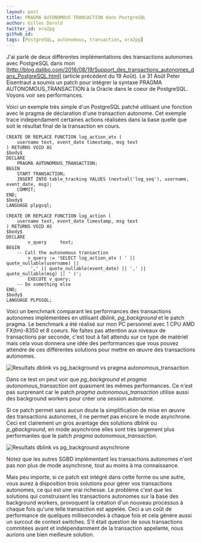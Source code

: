 ```yaml
---
layout: post
title: PRAGMA AUTONOMOUS TRANSACTION dans PostgreSQL
author: Gilles Darold
twitter_id: ora2pg
github_id:
tags: [PostgreSQL, autonomous, transaction, ora2pg]
---
```


J'ai parlé de deux différentes implémentations des transactions autonomes
avec PostgreSQL dans mon [http://blog.dalibo.com/2016/08/19/Support_des_transactions_autonomes_dans_PostgreSQL.html] (article précédent du 19 Août). Le 31 Août Peter Eisentraut a soumis un patch pour intégrer la syntaxe
PRAGMA AUTONOMOUS_TRANSACTION à la Oracle dans le coeur de PostgreSQL.
Voyons voir ses performances.

<!--MORE-->

Voici un exemple très simple d'un PostgreSQL patché utilisant une
fonction avec le pragma de déclaration d'une transaction autonome.
Cet exemple trace independament certaines actions réalisées dans
la base  quelle que soit le résultat final de la transaction en cours.
```
CREATE OR REPLACE FUNCTION log_action_atx (
	username text, event_date timestamp, msg text
) RETURNS VOID AS
$body$
DECLARE
	PRAGMA AUTONOMOUS_TRANSACTION;
BEGIN
	START TRANSACTION;
	INSERT INTO table_tracking VALUES (nextval('log_seq'), username, event_date, msg);
	COMMIT;
END;
$body$
LANGUAGE plpgsql;

CREATE OR REPLACE FUNCTION log_action (
	username text, event_date timestamp, msg text
) RETURNS VOID AS
$body$
DECLARE
        v_query     text;
BEGIN
	-- Call the autonomous transaction
        v_query := 'SELECT log_action_atx ( ' || quote_nullable(username) ||
		 ',' || quote_nullable(event_date) || ',' || quote_nullable(msg) || ' )';
        EXECUTE v_query;
	-- Do something else
END;
$body$
LANGUAGE PLPGSQL;
```

Voici un benchmark comparant les performances des transactions autonomes
implémentées en utilisant *dblink*, *pg_background* et le patch pragma.
Le benchmark a été réalisé sur mon PC personnel avec 1 CPU AMD FX(tm)-8350
et 8 coeurs. Ne faites pas attention aux niveaux de transactions par seconde,
c'est tout à fait attendu sur ce type de matériel mais cela vous donnera
une idée des performances que vous pouvez attendre de ces différentes solutions
pour mettre en œuvre des transactions autonomes.

<img src="http://blog.dalibo.com/assets/media/dblink_pg_background_pragma_autonomous.png" title="Resultats dblink vs pg_background vs pragma autonomous_transaction"/>

Dans ce test on peut voir que *pg_background* et *pragma autonomous_transaction*
ont quasiment les mêmes performances. Ce n'est pas surprenant car le patch
*pragma autonomous_transaction* utilise aussi des background workers pour créer
une session autonome.

Si ce patch permet sans aucun doute la simplification de mise en œuvre des
transactions autonomes, il ne permet pas encore le mode asynchrone. Ceci est
clairement un gros avantage des solutions *dblink* ou *p_gbackground*, en mode
asynchrone elles sont très largement plus performantes que le patch *pragma autonomous_transaction*.

<img src="http://blog.dalibo.com/assets/media/dblink_vs_pg_background_async2.png" title="Resultats dblink vs pg_background asynchrone"/>

Notez que les autres SGBD implémentant les transactions autonomes n'ont
pas non plus de mode asynchrone, tout au moins à ma connaissance.

Mais peu importe, si ce patch est intégré dans cette forme ou une autre,
vous aurez à disposition trois solutions pour gérer vos transactions autonomes,
ce qui est une vrai richesse. Le problème c'est que les solutions qui
construisent les transactions autonomes sur la base des background workers,
provoquent la création d'un nouveau processus à chaque fois qu'une telle transaction
est appelée. Ceci a un coût de performance de quelques millisecondes à
chaque fois et cela génère aussi un surcout de context switches. S'il
était question de sous transactions commitées avant et indépendamment
de la transaction appelante, nous aurions une bien meilleure solution.

